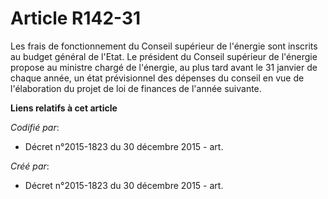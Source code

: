 # Article R142-31

Les frais de fonctionnement du Conseil supérieur de l'énergie sont inscrits au budget général de l'Etat. Le président du
Conseil supérieur de l'énergie propose au ministre chargé de l'énergie, au plus tard avant le 31 janvier de chaque année, un
état prévisionnel des dépenses du conseil en vue de l'élaboration du projet de loi de finances de l'année suivante.

**Liens relatifs à cet article**

_Codifié par_:

  - Décret n°2015-1823 du 30 décembre 2015 - art.

_Créé par_:

  - Décret n°2015-1823 du 30 décembre 2015 - art.

